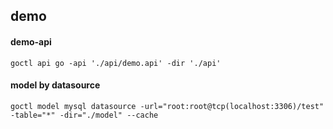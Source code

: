 ## demo

#### demo-api
```shell
goctl api go -api './api/demo.api' -dir './api'
```

#### model by datasource
```shell
goctl model mysql datasource -url="root:root@tcp(localhost:3306)/test" -table="*" -dir="./model" --cache
```